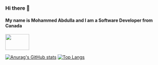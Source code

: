 

 ### Hi there 👋
 #### My name is Mohammed Abdulla and I am a Software Developer from Canada
 <a href="https://www.linkedin.com/in/mohammed-abdulla-b5281b19a/">
   <img src="https://content.linkedin.com/content/dam/me/business/en-us/amp/brand-site/v2/bg/LI-Logo.svg.original.svg"
      width="75" height="50">
</a>

 [![Anurag's GitHub stats](https://github-readme-stats.vercel.app/api?username=moe1011&theme=tokyonight)](https://github.com/moe1011/github-readme-stats)
 [![Top Langs](https://github-readme-stats.vercel.app/api/top-langs/?username=moe1011&layout=compact&theme=tokyonight)](https://github.com/moe1011/github-readme-stats)



<!--
**moe1011/moe1011** is a ✨ _special_ ✨ repository because its `README.md` (this file) appears on your GitHub profile.

Here are some ideas to get you started:

- 🔭 I’m currently working on ...
- 🌱 I’m currently learning ...
- 👯 I’m looking to collaborate on ...
- 🤔 I’m looking for help with ...
- 💬 Ask me about ...
- 📫 How to reach me: ...
- 😄 Pronouns: ...
- ⚡ Fun fact: ...
-->
